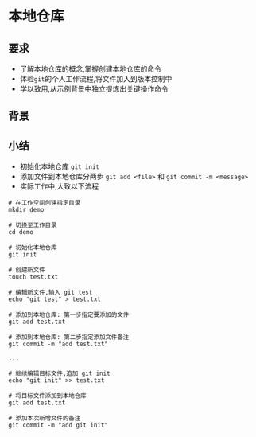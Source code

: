 # 本地仓库

## 要求
- 了解本地仓库的概念,掌握创建本地仓库的命令
- 体验`git`的个人工作流程,将文件加入到版本控制中
- 学以致用,从示例背景中独立提炼出关键操作命令

## 背景


## 小结
- 初始化本地仓库 `git init ` 
- 添加文件到本地仓库分两步 `git add <file>` 和 `git commit -m <message>`
- 实际工作中,大致以下流程

```
# 在工作空间创建指定目录
mkdir demo

# 切换至工作目录
cd demo

# 初始化本地仓库
git init 

# 创建新文件
touch test.txt

# 编辑新文件,输入 git test
echo "git test" > test.txt

# 添加到本地仓库: 第一步指定要添加的文件
git add test.txt

# 添加到本地仓库: 第二步指定添加文件备注
git commit -m "add test.txt"

...

# 继续编辑目标文件,追加 git init
echo "git init" >> test.txt

# 将目标文件添加到本地仓库
git add test.txt

# 添加本次新增文件的备注
git commit -m "add git init"

```
